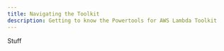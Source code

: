 ```yaml
---
title: Navigating the Toolkit
description: Getting to know the Powertools for AWS Lambda Toolkit
---
```


<!-- markdownlint-disable MD043 -->

Stuff
